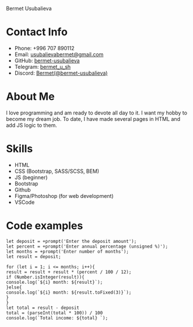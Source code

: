 Bermet Usubalieva
# Contact Info
* Phone: +996 707 890112
* Email: usubalievabermet@gmail.com
* GitHub: 
[bermet-usubalieva](https://github.com/bermet-usubalieva)
* Telegram: [bermet_u_sh](http://t.me//bermet_u_sh)
* Discord: [Bermet(@bermet-usubalieva)](https://discordapp.com/users/1099017031174594570/)

# About Me
I love programming and am ready to devote all day to it. I want my hobby to become my dream job. To date, I have made several pages in HTML and add JS logic to them.

# Skills
* HTML
* CSS (Bootstrap, SASS/SCSS, BEM)
* JS (beginner)
* Bootstrap
* Github
* Figma/Photoshop (for web development)
* VSCode

# Code examples
```
let deposit = +prompt('Enter the deposit amount');
let percent = +prompt('Enter annual percentage (unsigned %)');
let months = +prompt('Enter number of months');
let result = deposit;

for (let i = 1; i <= months; i++){
result = result + result * (percent / 100 / 12);
if (Number.isInteger(result)){
console.log(`${i} month: ${result}`);
}else{
console.log(`${i} month: ${result.toFixed(3)}`);
}
}
let total = result - deposit
total = (parseInt(total * 100)) / 100
console.log(`Total income: ${total} `);
```